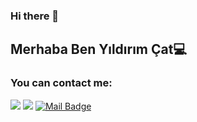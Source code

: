 ### Hi there 👋

<!--
**YildirimCat/YildirimCat** is a ✨ _special_ ✨ repository because its `README.md` (this file) appears on your GitHub profile.

Here are some ideas to get you started:

- 🔭 I’m currently working on ...
- 🌱 I’m currently learning ...
- 👯 I’m looking to collaborate on ...
- 🤔 I’m looking for help with ...
- 💬 Ask me about ...
- 📫 How to reach me: ...
- 😄 Pronouns: ...
- ⚡ Fun fact: ...
-->
## Merhaba Ben Yıldırım Çat💻

### You can contact me:
[![](https://img.shields.io/twitter/follow/proudwing_?style=social)](https://twitter.com/proudwing_)
[![](https://img.shields.io/badge/linkedin-%230077B5.svg?&style=for-the-badge&logo=linkedin&logoColor=white)](https://www.linkedin.com/in/yıldırım-çat-8467aa193/)
[![Mail Badge](https://img.shields.io/badge/yldrmcat68@gmail.com-c14438?style=for-the-badge&logo=Gmail&logoColor=white&link=mailto:yldrmcat68@gmail.com)](mailto:yldrmcat68@gmail.com)
